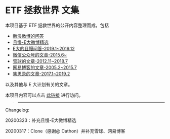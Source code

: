 # ETF 拯救世界 文集

本项目基于 ETF 拯救世界的公开内容整理而成，包括

- [新浪微博的问答](weibo_qa/README)
- [且慢-E大微博精选](https://github.com/l00c00l/chinaetfs_public_saying/blob/master/Qieman_EDA.md)
- [E大的且慢问答-2019.1~2019.12](https://content.qieman.com)
- [微信公众号的文章-2015.6~](http://mp.weixin.qq.com/mp/homepage?__biz=MzIwMTIzNDMwNA==&hid=1&sn=72a8b1f801ae4973892f10d19b6d88d5&scene=18#wechat_redirect)
- [雪球的文章-2012.11~2018.7](https://xueqiu.com/u/etfs/)
- [网易博客的文章-2005.2~2015.7](https://www.chinaetfs.net/?cat=2)
- [集思录的文章-2017.1~2019.2](https://www.jisilu.cn/people/petergy)

以及其他与 E 大计划有关的文章。

本项目内容可以点击 [此链接](https://cathon.github.io/chinaetfs_public_saying/) 进行访问。


> -----------------------------------------

Changelog:

20200323：补充且慢-E大微博精选

20200317：Clone（感谢@ Cathon）并补充雪球、网易博客

